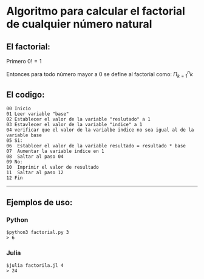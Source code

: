 # Algoritmo para calcular el factorial de cualquier número natural

## El factorial:

Primero  $0!=1$

Entonces para todo número mayor a $0$ se define al factorial como:
$\Pi_{k=1}^{n}k$

## El codigo:
~~~
00 Inicio
01 Leer variable "base"
02 Establecer el valor de la variable "reslutado" a 1
03 Estavlecer el valor de la variable "indice" a 1
04 verificar que el valor de la varialbe indice no sea igual al de la variable base
05 Si:
06  Establcer el valor de la variable resultado = resultado * base
07  Aumentar la variable indice en 1
08  Saltar al paso 04
09 No: 
10  Imprimir el valor de resultado
11  Saltar al paso 12
12 Fin
~~~
---
## Ejemplos de uso: 
### Python
```
$python3 factorial.py 3
> 6
```
### Julia
``` 
$julia factorila.jl 4
> 24
```

